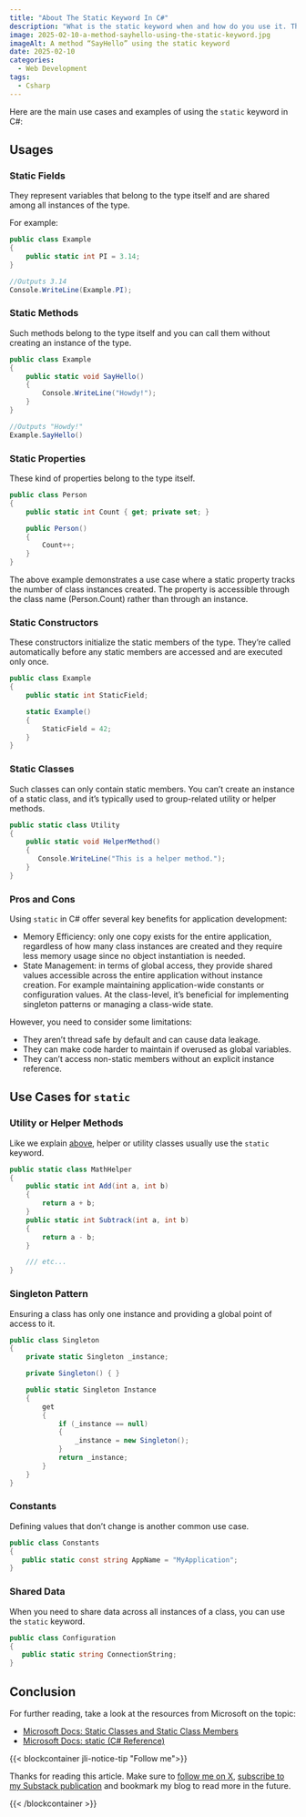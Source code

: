 ```yaml
---
title: "About The Static Keyword In C#"
description: "What is the static keyword when and how do you use it. This is what I’ll share in this article."
image: 2025-02-10-a-method-sayhello-using-the-static-keyword.jpg
imageAlt: A method “SayHello” using the static keyword
date: 2025-02-10
categories:
  - Web Development
tags:
  - Csharp
---
```


Here are the main use cases and examples of using the `static` keyword in C#:

## Usages

### Static Fields

They represent variables that belong to the type itself and are shared among all instances of the type.

For example:

```csharp
public class Example
{
    public static int PI = 3.14;
}

//Outputs 3.14
Console.WriteLine(Example.PI);
```

### Static Methods

Such methods belong to the type itself and you can call them without creating an instance of the type.

```csharp
public class Example
{
    public static void SayHello()
    {
        Console.WriteLine("Howdy!");
    }
}

//Outputs "Howdy!"
Example.SayHello()
```

### Static Properties

These kind of properties belong to the type itself.

```csharp
public class Person
{
    public static int Count { get; private set; }

    public Person()
    {
        Count++;
    }
}
```

The above example demonstrates a use case where a static property tracks the number of class instances created. The property is accessible through the class name (Person.Count) rather than through an instance.

### Static Constructors

These constructors initialize the static members of the type. They’re called automatically before any static members are accessed and are executed only once.

```csharp
public class Example
{
    public static int StaticField;

    static Example()
    {
        StaticField = 42;
    }
}

```

### Static Classes

Such classes can only contain static members. You can’t create an instance of a static class, and it’s typically used to group-related utility or helper methods.

```csharp
public static class Utility
{
    public static void HelperMethod()
    {
       Console.WriteLine("This is a helper method.");
    }
}
```

### Pros and Cons

Using `static` in C# offer several key benefits for application development:

- Memory Efficiency: only one copy exists for the entire application, regardless of how many class instances are created and they require less memory usage since no object instantiation is needed.
- State Management: in terms of global access, they provide shared values accessible across the entire application without instance creation. For example maintaining application-wide constants or configuration values. At the class-level, it’s beneficial for implementing singleton patterns or managing a class-wide state.

However, you need to consider some limitations:

- They aren’t thread safe by default and can cause data leakage.
- They can make code harder to maintain if overused as global variables.
- They can’t access non-static members without an explicit instance reference.

## Use Cases for `static`

### Utility or Helper Methods

Like we explain [above](#static-classes), helper or utility classes usually use the `static` keyword.

```csharp
public static class MathHelper
{
    public static int Add(int a, int b)
    {
        return a + b;
    }
    public static int Subtrack(int a, int b)
    {
        return a - b;
    }

    /// etc...
}
```

### Singleton Pattern

Ensuring a class has only one instance and providing a global point of access to it.

```csharp
public class Singleton
{
    private static Singleton _instance;

    private Singleton() { }

    public static Singleton Instance
    {
        get
        {
            if (_instance == null)
            {
                _instance = new Singleton();
            }
            return _instance;
        }
    }
}
```

### Constants

Defining values that don’t change is another common use case.

```csharp
public class Constants
{
   public static const string AppName = "MyApplication";
}
```

### Shared Data

When you need to share data across all instances of a class, you can use the `static` keyword.

```csharp
public class Configuration
{
   public static string ConnectionString;
}
```

## Conclusion

For further reading, take a look at the resources from Microsoft on the topic:

- [Microsoft Docs: Static Classes and Static Class Members](https://learn.microsoft.com/en-us/dotnet/csharp/programming-guide/classes-and-structs/static-classes-and-static-class-members)
- [Microsoft Docs: static (C# Reference)](https://learn.microsoft.com/en-us/dotnet/csharp/language-reference/keywords/static)

{{< blockcontainer jli-notice-tip "Follow me">}}

Thanks for reading this article. Make sure to [follow me on X](https://x.com/LitzlerJeremie), [subscribe to my Substack publication](https://iamjeremie.substack.com/) and bookmark my blog to read more in the future.

{{< /blockcontainer >}}
